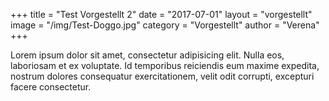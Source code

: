+++
title = "Test Vorgestellt 2"
date = "2017-07-01"
layout = "vorgestellt"
image = "/img/Test-Doggo.jpg"
category = "Vorgestellt"
author = "Verena"
+++



Lorem ipsum dolor sit amet, consectetur adipisicing elit. Nulla eos, laboriosam et ex voluptate. Id temporibus reiciendis eum maxime expedita, nostrum dolores consequatur exercitationem, velit odit corrupti, excepturi facere consectetur.